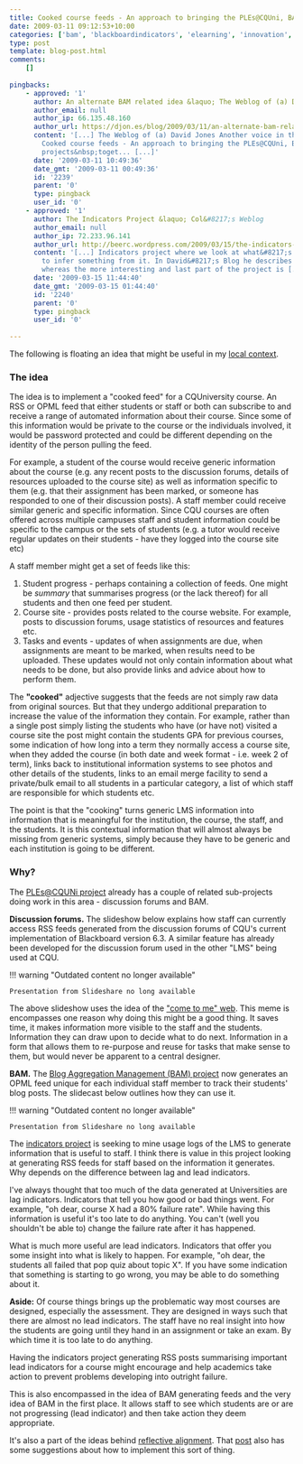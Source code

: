 ```yaml
---
title: Cooked course feeds - An approach to bringing the PLEs@CQUni, BAM and Indicators projects together?
date: 2009-03-11 09:12:53+10:00
categories: ['bam', 'blackboardindicators', 'elearning', 'innovation', 'plescquni']
type: post
template: blog-post.html
comments:
    []
    
pingbacks:
    - approved: '1'
      author: An alternate BAM related idea &laquo; The Weblog of (a) David Jones
      author_email: null
      author_ip: 66.135.48.160
      author_url: https://djon.es/blog/2009/03/11/an-alternate-bam-related-idea/
      content: '[...] The Weblog of (a) David Jones Another voice in the blogosphere    &laquo;
        Cooked course feeds - An approach to bringing the PLEs@CQUni, BAM and Indicators
        projects&nbsp;toget... [...]'
      date: '2009-03-11 10:49:36'
      date_gmt: '2009-03-11 00:49:36'
      id: '2239'
      parent: '0'
      type: pingback
      user_id: '0'
    - approved: '1'
      author: The Indicators Project &laquo; Col&#8217;s Weblog
      author_email: null
      author_ip: 72.233.96.141
      author_url: http://beerc.wordpress.com/2009/03/15/the-indicators-project/
      content: '[...] Indicators project where we look at what&#8217;s happened and try
        to infer something from it. In David&#8217;s Blog he describes these as lag indicators
        whereas the more interesting and last part of the project is [...]'
      date: '2009-03-15 11:44:40'
      date_gmt: '2009-03-15 01:44:40'
      id: '2240'
      parent: '0'
      type: pingback
      user_id: '0'
    
---
```

The following is floating an idea that might be useful in my [local context](http://www.cqu.edu.au/).

### The idea

The idea is to implement a "cooked feed" for a CQUniversity course. An RSS or OPML feed that either students or staff or both can subscribe to and receive a range of automated information about their course. Since some of this information would be private to the course or the individuals involved, it would be password protected and could be different depending on the identity of the person pulling the feed.

For example, a student of the course would receive generic information about the course (e.g. any recent posts to the discussion forums, details of resources uploaded to the course site) as well as information specific to them (e.g. that their assignment has been marked, or someone has responded to one of their discussion posts). A staff member could receive similar generic and specific information. Since CQU courses are often offered across multiple campuses staff and student information could be specific to the campus or the sets of students (e.g. a tutor would receive regular updates on their students - have they logged into the course site etc)

A staff member might get a set of feeds like this:

1. Student progress - perhaps containing a collection of feeds. One might be _summary_ that summarises progress (or the lack thereof) for all students and then one feed per student.
2. Course site - provides posts related to the course website. For example, posts to discussion forums, usage statistics of resources and features etc.
3. Tasks and events - updates of when assignments are due, when assignments are meant to be marked, when results need to be uploaded. These updates would not only contain information about what needs to be done, but also provide links and advice about how to perform them.

The **"cooked"** adjective suggests that the feeds are not simply raw data from original sources. But that they undergo additional preparation to increase the value of the information they contain. For example, rather than a single post simply listing the students who have (or have not) visited a course site the post might contain the students GPA for previous courses, some indication of how long into a term they normally access a course site, when they added the course (in both date and week format - i.e. week 2 of term), links back to institutional information systems to see photos and other details of the students, links to an email merge facility to send a private/bulk email to all students in a particular category, a list of which staff are responsible for which students etc.

The point is that the "cooking" turns generic LMS information into information that is meaningful for the institution, the course, the staff, and the students. It is this contextual information that will almost always be missing from generic systems, simply because they have to be generic and each institution is going to be different.

### Why?

The [PLEs@CQUNi project](http://cddu.cqu.edu.au/index.php/PLEs%40CQUni) already has a couple of related sub-projects doing work in this area - discussion forums and BAM.

**Discussion forums.** The slideshow below explains how staff can currently access RSS feeds generated from the discussion forums of CQU's current implementation of Blackboard version 6.3. A similar feature has already been developed for the discussion forum used in the other "LMS" being used at CQU.


!!! warning "Outdated content no longer available"

    Presentation from Slideshare no long available


The above slideshow uses the idea of the ["come to me" web](http://personalinfocloud.com/2006/01/the_come_to_me_.html). This meme is encompasses one reason why doing this might be a good thing. It saves time, it makes information more visible to the staff and the students. Information they can draw upon to decide what to do next. Information in a form that allows them to re-purpose and reuse for tasks that make sense to them, but would never be apparent to a central designer.

**BAM.** The [Blog Aggregation Management (BAM) project](/blog2/research/bam-blog-aggregation-management/) now generates an OPML feed unique for each individual staff member to track their students' blog posts. The slidecast below outlines how they can use it.


!!! warning "Outdated content no longer available"

    Presentation from Slideshare no long available


The [indicators project](http://beerc.wordpress.com/2008/12/21/more-on-the-indicators/) is seeking to mine usage logs of the LMS to generate information that is useful to staff. I think there is value in this project looking at generating RSS feeds for staff based on the information it generates. Why depends on the difference between lag and lead indicators.

I've always thought that too much of the data generated at Universities are lag indicators. Indicators that tell you how good or bad things went. For example, "oh dear, course X had a 80% failure rate". While having this information is useful it's too late to do anything. You can't (well you shouldn't be able to) change the failure rate after it has happened.

What is much more useful are lead indicators. Indicators that offer you some insight into what is likely to happen. For example, "oh dear, the students all failed that pop quiz about topic X". If you have some indication that something is starting to go wrong, you may be able to do something about it.

**Aside:** Of course things brings up the problematic way most courses are designed, especially the assessment. They are designed in ways such that there are almost no lead indicators. The staff have no real insight into how the students are going until they hand in an assignment or take an exam. By which time it is too late to do anything.

Having the indicators project generating RSS posts summarising important lead indicators for a course might encourage and help academics take action to prevent problems developing into outright failure.

This is also encompassed in the idea of BAM generating feeds and the very idea of BAM in the first place. It allows staff to see which students are or are not progressing (lead indicator) and then take action they deem appropriate.

It's also a part of the ideas behind [reflective alignment](/blog2/2009/03/09/how-to-improve-lt-and-e-learning-at-universities/). That [post](/blog2/2009/03/09/how-to-improve-lt-and-e-learning-at-universities/) also has some suggestions about how to implement this sort of thing.